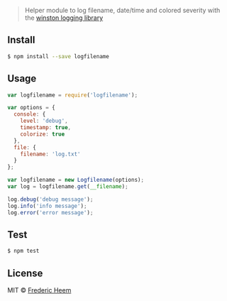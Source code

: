 
> Helper module to log filename, date/time  and colored severity with the [winston logging library](https://github.com/winstonjs/winston)


## Install

```sh
$ npm install --save logfilename
```


## Usage

```js
var logfilename = require('logfilename');

var options = {
  console: {
    level: 'debug',
    timestamp: true,
    colorize: true
  },
  file: {
    filename: 'log.txt'
  }
};

var logfilename = new Logfilename(options);
var log = logfilename.get(__filename);

log.debug('debug message');
log.info('info message');
log.error('error message');
```

## Test

```sh
$ npm test
```


## License

MIT © [Frederic Heem](https://github.com/FredericHeem/)


[npm-image]: https://badge.fury.io/js/logfilename.svg
[npm-url]: https://npmjs.org/package/logfilename
[travis-image]: https://travis-ci.org/FredericHeem/logfilename.svg?branch=master
[travis-url]: https://travis-ci.org/FredericHeem/logfilename
[daviddm-image]: https://david-dm.org/FredericHeem/logfilename.svg?theme=shields.io
[daviddm-url]: https://david-dm.org/FredericHeem/logfilename
